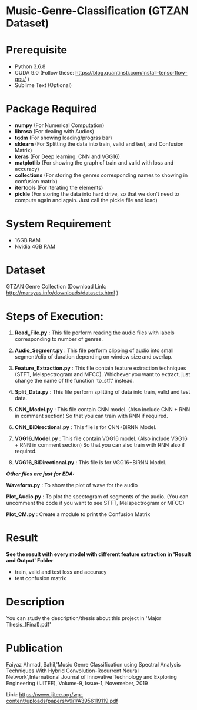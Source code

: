 # Music-Genre-Classification (GTZAN Dataset)

# Prerequisite
- Python 3.6.8
- CUDA 9.0 (Follow these: https://blog.quantinsti.com/install-tensorflow-gpu/ )
- Sublime Text (Optional)

# Package Required
- **numpy** (For Numerical Computation)
- **librosa** (For dealing with Audios)
- **tqdm** (For showing loading/progrss bar)
- **sklearn** (For Splitting the data into train, valid and test, and Confusion Matrix)
- **keras** (For Deep learning: CNN and VGG16)
- **matplotlib** (For showing the graph of train and valid with loss and accuracy)
- **collections** (For storing the genres corresponding names to showing in confusion matrix)
- **itertools** (For iterating the elements)
- **pickle** (For storing the data into hard drive, so that we don't need to compute again and again. Just call the pickle file and load)

# System Requirement
- 16GB RAM
- Nvidia 4GB RAM

# Dataset
GTZAN Genre Collection (Download Link: http://marsyas.info/downloads/datasets.html )

# Steps of Execution:
1) **Read_File.py** : This file perform reading the audio files with labels corresponding to number of genres.

2) **Audio_Segment.py** : This file perform clipping of audio into small segment/clip of duration depending on window size and overlap.

3) **Feature_Extraction.py** : This file contain feature extraction techniques (STFT, Melspectrogram and MFCC). Whichever you want to extract, just change the name of the function 'to_stft' instead.

4) **Split_Data.py** : This file perform splitting of data into train, valid and test data.

5) **CNN_Model.py** : This file contain CNN model. (Also include CNN + RNN in comment section) So that you can train with RNN if required.

6) **CNN_BiDirectional.py** : This file is for CNN+BiRNN Model.

7) **VGG16_Model.py** : This file contain VGG16 model. (Also include VGG16 + RNN in comment section) So that you can also train with RNN also if required.

8) **VGG16_BiDirectional.py** : This file is for VGG16+BiRNN Model.

***Other files are just for EDA:***

**Waveform.py** : To show the plot of wave for the audio

**Plot_Audio.py** : To plot the spectogram of segments of the audio. (You can uncomment the code if you want to see STFT, Melspectrogram or MFCC)

**Plot_CM.py** : Create a module to print the Confusion Matrix

# Result
**See the result with every model with different feature extraction in 'Result and Output' Folder**
  - train, valid and test loss and accuracy 
  - test confusion matrix
  
# Description
You can study the description/thesis about this project in 'Major Thesis_(Final).pdf'

# Publication
Faiyaz Ahmad, Sahil,'Music Genre Classification using Spectral Analysis Techniques With Hybrid Convolution-Recurrent Neural Network',International Journal of Innovative Technology and Exploring Engineering (IJITEE), Volume-9, Issue-1, Novemeber, 2019

Link: https://www.ijitee.org/wp-content/uploads/papers/v9i1/A3956119119.pdf
